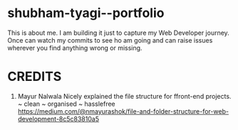 # shubham-tyagi--portfolio
This is about me. I am building it just to capture my Web Developer journey.
Once can watch my commits to see ho am going and can raise issues wherever you find anything wrong or missing.


# CREDITS 
1) Mayur Nalwala
    Nicely explained the file structure for ffront-end projects. 
    ~ clean ~ organised ~ hasslefree 
    https://medium.com/@nmayurashok/file-and-folder-structure-for-web-development-8c5c83810a5


